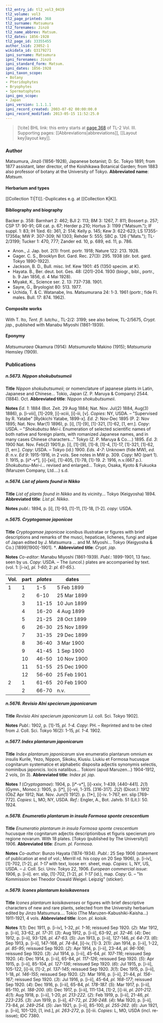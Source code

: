 ```yaml
---
tl2_entry_id: tl2_vol3_0419
tl2_volume: vol3
tl2_page_printed: 368
tl2_surname: Matsumura
tl2_forenames: Jinzô
tl2_name_abbrev: Matsum.
tl2_dates: 1856-1928
tl2_page_id: 33355455
author_lsid: 23052-1
wikidata_id: Q3179271
ipni_surname: Matsumura
ipni_forenames: Jinzô
ipni_standard_form: Matsum.
ipni_dates: 1856-1928
ipni_taxon_scope: 
- Botany
- Pteridophytes
- Bryophytes
- Spermatophytes
ipni_geo_scope: 
- Japan
ipni_version: 1.1.1.1
ipni_record_created: 2003-07-02 00:00:00.0
ipni_record_modified: 2013-05-15 11:52:25.0
---
```



> [!cite] BHL link: this entry starts at [page 368](https://www.biodiversitylibrary.org/page/33355455) of TL-2 Vol. III.
> Supporting pages: [[Abbreviations|abbreviations]], [[Layout key|layout key]].

### Author

Matsumura, Jinzô (1856-1928), Japanese botanist; D. Sc. Tokyo 1891; from 1877 assistant, later director, of the Koishikawa Botanical Garden; from 1883 also professor of botany at the University of Tokyo. 
**Abbreviated name**: *Matsum.*

#### Herbarium and types

[[Collection TI|TI]].-Duplicates e.g. at [[Collection K|K]].

#### Bibliography and biography

Backer p. 358: Barnhart 2: 462; BJI 2: 113; BM 3: 1267, 7: 811; Bossert p. 257; CSP 17: 90-91; GR cat. p. 67; Herder p.210; Hortus 3: 1199 ("Matsum."); IF suppl. 1: 83; IH 1(ed. 6): 361, 2: 514; Kelly p. 145; Kew 3: 622-623; LS 17355-17356a; MW P. 307-309; NI 1303; Rehder 5: 555; SBC p. 126 ("Mats."); TL-2/3199; Tucker 1: 470, 777; Zander ed. 10, p. 689, ed. 11, p. 786.
- Anon., J. Jap. bot. 2(1): front. portr. 1918; Nature 122: 213. 1928.
- Gager. C. S., Brooklyn Bot. Gard. Rec. 27(3): 295. 1938 (dir. bot. gard. Tokyo 1890-1922).
- Jackson, B. D., Bull. misc. Inf. Kew 1901: 45 (1350 specim. at K).
- Hayata. B., Ber. deut. bot. Ges. 48: (201)-204. 1930 (biogr., bibl., portr., b. 9 Jan 1856, d. 4 Mai 1928).
- Miyaké, K., Science ser. 2. 13: 737-738. 1901.
- Sayre, G., Bryologist 80: 513. 1977.
- Uchida, T. & C. Watanabe, Ins. Matsumurana 24: 1-3. 1961 (portr.; fide Fl. males. Bull. 17: 874. 1962).

#### Composite works

With T. Ito, *Tent. fl. lutchu.*, TL-2/2: 3199; see also below, TL-2/5675, *Crypt. jap.*, published with Manabu Miyoshi (1861-1939).

#### Eponymy

*Matsumuraea* Okamura (1914): *Matsumurella* Makino (1915); *Matsumuria* Hemsley (1909).

### Publications

##### n.5673. Nippon shokubutsumeii

**Title**
*Nippon shokubutsumeii*; or nomenclature of japanese plants in Latin, Japanese and Chinese... Tokio, Japan (Z. P. Maruya & Company) 2544. (1884). Oct.
**Abbreviated title**: *Nippon shokubutsumeii*.

**Notes**
*Ed. 1*: 1884 (Bot. Zeit. 29 Aug 1884; Nat. Nov. Jul(2) 1884, Aug(3) 1886), p. \[i-viii\], \[1\]-209, \[i\]-xciii, \[i\]-iii, \[v\]. *Copies*: NY, USDA. – "Supervised by R. Yatabe" \[Ryôkichi Yatabe, 1899-x\].
*Ed. 2*: Nov-Dec 1895 (P. 2: Nov 1895; Nat. Nov. Mar(1) 1896), p. \[i\], \[1\]-\[9\], \[1\]-321, \[1\]-62, \[1, err.\]. *Copy*: USDA. – "*Shokubutsu Mei-i*. Enumeration of selected scientific names of both native and foreign plants, with romanized Japanese names, and in many cases Chinese characters..." Tokyo (Z. P. Maruya & Co....) 1895.
*Ed. 3*: 1900 Nat. Nov. Feb(2) 1901),p. \[i\], \[1\]-\[9\], \[1\]-8, \[1\]-4, \[1\]-17, \[1\]-321, \[1\]-62, \[1, err.\]. *Copy*: USDA. – Tokyo (id.) 1900.
*Eds. 4-7*: Unknown (fide MW), *ed. 8*: n.v.
*Ed 9*: 1915-1916, in 2 vols. See notes in MW p. 309. *Copy*: MO (part 1).
*1*: 1915, p. \[ii\*-v\*\], \[i\]-\[xii\], \[1\]-405, \[1\]-78, \[1\]-19.
*2*: 1916, n.v.(667 p.).
*Shokubutsu-Mei-i*... revised and enlarged... Tokyo, Osaka, Kyoto & Fukuoka (Maruzen Company, Ltd....) s.d.

##### n.5674. List of plants found in Nikko

**Title**
*List of plants found in Nikko* and its vicinity... Tokyo (Keigyosha) 1894.
**Abbreviated title**: *List pl. Nikko*.

**Notes**
*publ*.: 1894, p. \[i\], \[1\]-93, \[1\]-11, \[1\]-18, \[1-2\]. *copy*: USDA.

##### n.5675. Cryptogamae japonicae

**Title**
*Cryptogamae japonicae* iconibus illustratae or figures with brief descriptions and remarks of the musci, hepaticae, lichenes, fungi and algae of Japan edited by J. Matsumura ... and M. Miyoshi... Tokyo (Keigyosha & Co.) \[1899\]1900\[-1901\]. †.
**Abbreviated title**: *Crypt. jap.*

**Notes**
*Co-editor*: Manabu Miyoshi (1861-1939).
*Publ*.: 1899-1901, 13 fasc. seen by us. *Copy*: USDA. – The (uncol.) plates are accompanied by text. (vol. 1: \[i-ix\], *pl. 1-60*; 2: *pl. 61-65.*).

|Vol.	|part	|*plates*	|dates	|
|---	|---	|---	|---	|
|1	|1	|1-5	|5 Feb 1899	
|	|2	|6-10	|25 Mar 1899	
|	|3	|11-15	|10 Jun 1899	
|	|4	|16-20	|4 Aug 1899	
|	|5	|21-25	|28 Oct 1899	
|	|6	|26-30	|25 Nov 1899	
|	|7	|31-35	|29 Dec 1899	
|	|8	|36-40	|3 Mar 1900|
|	|9	|41-45	|1 Sep 1900|
|	|10	|46-50	|10 Nov 1900|
|	|11	|51-55	|25 Dec 1900|
|	|12	|56-60	|25 Feb 1901|
|2	|1	|61-65	|20 Feb 1900|
|	|2	|66-70	|n.v.|

##### n.5676. Revisio Alni specierum japonicarum

**Title**
*Revisio Alni specierum japonicarum* \[J. coll. Sci. Tokyo 1902\].

**Notes**
*Publ*.: 1902, p. \[1\]-15, *pl. 1-4. Copy*: PH. – Reprinted and to be cited from J. Coll. Sci. Tokyo 16(2): 1-15, *pl. 1-4.* 1902.

##### n.5677. Index plantarum japonicarum

**Title**
*Index plantarum japonicarum* sive enumeratio plantarum omnium ex insulis Kurile, Yezo, Nippon, Sikoku, Kiusiu. Liukiu et Formosa hucusque cognitarum systematice et alphabetic disposita adjectis synonymis selectis, nominibus japonicis. locis natalibus... Tokioni (apud Maruzen...) 1904-1912, 2 vols, (in 3).
**Abbreviated title**: *Index pl. jap.*

**Notes**
*1* (*Cryptogamae*): 1904, p. \[i\*-v\*\], \[i\]-xxiv, 1-439, \[440-441\].
*2*(*1*) (Gymn., Monoc.): 1905, p. \[i\*\], \[i\]-vii, 1-315. \[316-317\].
*2*(*2*) (Dicot.): 1912 (ÖbZ Apr 1912; Nat. Nov. Jun(1) 1912). p. \[1\*\], \[i\]-iv. 1-767, err. slip \[769-772\].
*Copies*: L, MO, NY, USDA.
*Ref*.: Engler, A., Bot. Jahrb. 51 (Lit.): 50. 1924.

##### n.5678. Enumeratio plantarum in insula Formosa sponte crescentium

**Title**
*Enumeratio plantarum in insula Formosa sponte crescentium* hucusque rite cognitarum adjectis descriptionibus et figuris specierum pro regione novarum. With 18 plates. \[Tokyo (published by The University)\] 1906.
**Abbreviated title**: *Enum. pl. Formosa*.

**Notes**
*Co-author*: Bunzo Hayata (1874-1934).
*Publ*.: 25 Sep 1906 (statement of publication at end of vol.; Merrill rd. his copy on 20 Sep 1906), p. \[i-iv\], \[1\]-702, \[1-2\], *pl. 1-17* with text, loose err. sheet, map. *Copies*: L, NY, US, USDA. – J. Coll. Sci. Univ. Tokyo 22, 1906.
*European commercial issue*: 1906, p. \[i-ii\]. err. slip, \[1\]-702, \[1-2\], *pl. 1-17* (id.), map. *Copy*: G. – "In Kommission bei Theodor Oswald Weigel. Leipzig" (sticker).

##### n.5679. Icones plantarum koisikavenses

**Title**
*Icones plantarum koisikavenses* or figures with brief descriptive characters of new and rare plants, selected from the University herbarium edited by Jinzo Matsumura.... Tokio (The Maruzen-Kabushiki-Kaisha...) 1911-1921, 4 vols.
**Abbreviated title**: *Icon. pl. koisik.*

**Notes**
*1*(*1*): Dec 1911, p. \[i-iv\], 1-32, *pl. 1-16*; reissued Sep 1920. (*2*): Mar 1912, p. \[i-ii\], 33-62, *pl. 17-31.*
(*3*): Aug 1912, p. \[i-ii\], 63-92, *pl. 32-46.*
(*4*): Dec 1912, p. \[i-ii\], 93-126, *pl. 47-63.*
(*5*): Jun 1913, p. \[i-ii\], 127-146, *pl. 64-73.*
(*6*): Sep 1913, p. \[i-ii\], 147-168, *pl. 74-84*, \[i\]-iv, \[1\]-3.
2(1): Jan 1914, p. \[i-ii\], 1-22, *pl. 85-95*; reissued Sep 1920. (*2*): Apr 1914, p. \[i-ii\], 23-44, *pl. 96-106*; reissued Sep 1920. (*3*): Jul 1914, p. \[i-ii\], 45-64, *pl. 107-116*; reissued Sep 1920. (*4*): Dec 1914, p. \[i-ii\], 65-84, *pl. 117-126*; reissued Sep 1920. (*5*): Apr 1915, p. \[i-ii\], 85-104, *pl. 127-136*; reissued Sep 1920. (*6*): Jul 1915, p. \[i-ii\], 105-122, \[i\]-iii, \[1\]-2, *pl. 137-145*; reissued Sep 1920.
*3*(*1*): Dec 1915, p. \[i-ii\], 1-18, *pl. 146-155*; reissued Sep 1920. (*2*): Mar 1916, p. \[i-ii\], 21-44, *pl. 156-167*; reissued Sep 1920. (*3*): Jul 1916, p. \[i-ii\], 45-64, *pl. 168-177*; reissued Sep 1920. (*4*): Dec 1916, p. \[i-ii\], 65-84, *pl. 178-187.*
(*5*): Mar 1917, p. \[i-ii\], 85-110, *pl. 188-200.*
(*6*): Dec 1917, p. \[i-ii\], 111-134, \[1\]-2, \[i\]-iii, *pl. 201-212.*
*4*(*1*): Aug 1918, p. \[i-ii\], 1-20, *pl. 213-222.* (*2*): Feb 1919, p. \[i-ii\], 21-46, *pl. 223-235.*
(*3*): Jun 1919, p. \[i-ii\], 47-72, *pl. 236-248.*
(*4*): Mai 1920, p. \[i-ii\], 73-84, *pl. 249-254.*
(*5*): Jan 1921, p. \[i-ii\], 85-100, *pl. 255-262.*
(*6*): Jun 1921, p. \[i-ii\], 101-120, \[1, ind.\], *pl. 263-272*, p. \[i\]-iii.
*Copies*: L, MO, USDA (incl. re-issue); IDC 7380.

